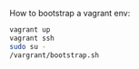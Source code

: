 How to bootstrap a vagrant env:

```bash
vagrant up
vagrant ssh
sudo su -
/vargrant/bootstrap.sh
```
